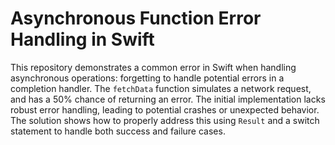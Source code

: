 # Asynchronous Function Error Handling in Swift

This repository demonstrates a common error in Swift when handling asynchronous operations:  forgetting to handle potential errors in a completion handler. The `fetchData` function simulates a network request, and has a 50% chance of returning an error.  The initial implementation lacks robust error handling, leading to potential crashes or unexpected behavior.  The solution shows how to properly address this using `Result` and a switch statement to handle both success and failure cases.